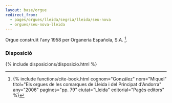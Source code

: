 ```yaml
---
layout: base/orgue
redirect_from:
  - pages/orgues/lleida/segria/lleida/seu-nova
  - orgues/seu-nova-lleida
---
```


Orgue construït l'any 1958 per Organería Española, S.A. [^1].

[^1]: {% include functions/cite-book.html cognom="González" nom="Miquel" titol="Els orgues de les comarques de Lleida i del Principat d'Andorra" any="2006" pagines="pp. 79" ciutat="Lleida" editorial="Pagès editors" %}

### Disposició

{% include disposicions/disposicio.html %}

